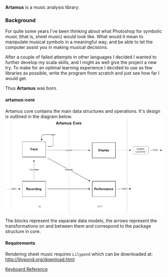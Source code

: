 **Artamus** is a music analysis library.

### Background
For quite some years I've been thinking about what Photoshop for symbolic music (that is, sheet music) would look like. What would it mean to manipulate musical symbols in a meaningful way, and be able to let the computer assist you in making musical decisions.

After a couple of failed attempts in other languages I decided I wanted to further develop my scala skills, and I might as well give the project a new try. To make for an optimal learning experience I decided to use as few libraries as possible, write the program from scratch and just see how far I would get.

Thus **Artamus** was born. 

#### artamus-core

Artamus core contains the main data structures and operations. It's design is outlined in the diagram below.
![core-design](doc/img/core-design.png)

The blocks represent the separate data models, the arrows represent the transformations on and between them and correspond to the package structure in core.

#### Requirements

Rendering sheet music requires `Lilypond` which can be downloaded at:
http://lilypond.org/download.html

[Keyboard Reference](doc/keyboard.md)
